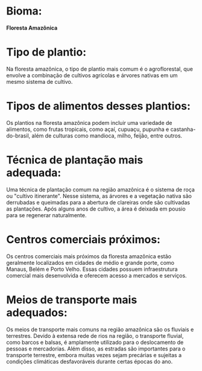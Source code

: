 # Bioma: 
**Floresta Amazônica** 

# Tipo de plantio:
 Na floresta amazônica, o tipo de plantio mais comum é o agroflorestal, que envolve a combinação de cultivos agrícolas e árvores nativas em um mesmo sistema de cultivo. 

# Tipos de alimentos desses plantios: 
Os plantios na floresta amazônica podem incluir uma variedade de alimentos, como frutas tropicais, como açaí, cupuaçu, pupunha e castanha-do-brasil, além de culturas como mandioca, milho, feijão, entre outros. 

# Técnica de plantação mais adequada: 
Uma técnica de plantação comum na região amazônica é o sistema de roça ou "cultivo itinerante". Nesse sistema, as árvores e a vegetação nativa são derrubadas e queimadas para a abertura de clareiras onde são cultivadas as plantações. Após alguns anos de cultivo, a área é deixada em pousio para se regenerar naturalmente.

# Centros comerciais próximos: 
Os centros comerciais mais próximos da floresta amazônica estão geralmente localizados em cidades de médio e grande porte, como Manaus, Belém e Porto Velho. Essas cidades possuem infraestrutura comercial mais desenvolvida e oferecem acesso a mercados e serviços. 

# Meios de transporte mais adequados: 
Os meios de transporte mais comuns na região amazônica são os fluviais e terrestres. Devido à extensa rede de rios na região, o transporte fluvial, como barcos e balsas, é amplamente utilizado para o deslocamento de pessoas e mercadorias. Além disso, as estradas são importantes para o transporte terrestre, embora muitas vezes sejam precárias e sujeitas a condições climáticas desfavoráveis durante certas épocas do ano.

